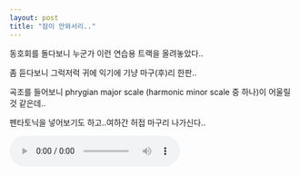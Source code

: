```yaml
---
layout: post
title: "잠이 안와서리.."
---
```



동호회를 돌다보니 누군가 이런 연습용 트랙을 올려놓았다..

좀 듣다보니 그럭저럭 귀에 익기에 기냥 마구(후)리 한판..

곡조를 들어보니 phrygian major scale (harmonic minor scale 중 하나)이 어울릴 것 같은데..

펜타토닉을 넣어보기도 하고..여하간 허접 마구리 나가신다..

<audio src="/assets/images/fe064277beba0209d3180eb82ed1b0fc.mp3" controls preload></audio>
 



